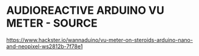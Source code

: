 # AUDIOREACTIVE ARDUINO VU METER - SOURCE
<https://www.hackster.io/wannaduino/vu-meter-on-steroids-arduino-nano-and-neopixel-ws2812b-7f78e1>